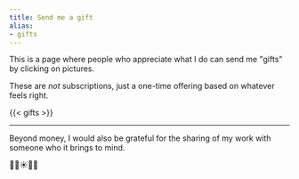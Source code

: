 ```yaml
---
title: Send me a gift
alias:
- gifts
---
```

This is a page where people who appreciate what I do can send me "gifts" by clicking on pictures.

These are *not* subscriptions, just a one-time offering based on whatever feels right.

{{< gifts >}}

---

Beyond money, I would also be grateful for the sharing of my work with someone who it brings to mind.

🙏🏽☀️🫶🏼
